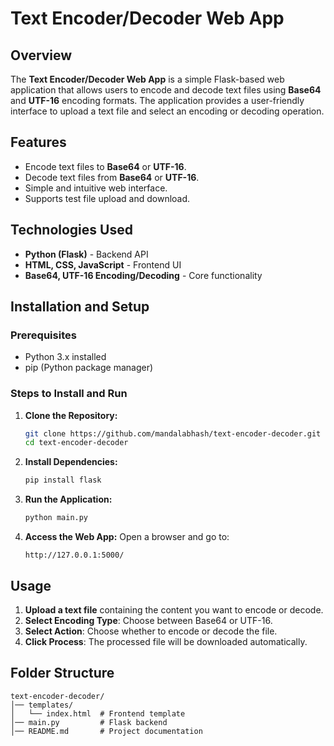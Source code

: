 # Text Encoder/Decoder Web App

## Overview
The **Text Encoder/Decoder Web App** is a simple Flask-based web application that allows users to encode and decode text files using **Base64** and **UTF-16** encoding formats. The application provides a user-friendly interface to upload a text file and select an encoding or decoding operation.

## Features
- Encode text files to **Base64** or **UTF-16**.
- Decode text files from **Base64** or **UTF-16**.
- Simple and intuitive web interface.
- Supports test file upload and download.

## Technologies Used
- **Python (Flask)** - Backend API
- **HTML, CSS, JavaScript** - Frontend UI
- **Base64, UTF-16 Encoding/Decoding** - Core functionality

## Installation and Setup
### Prerequisites
- Python 3.x installed
- pip (Python package manager)

### Steps to Install and Run
1. **Clone the Repository:**
   ```sh
   git clone https://github.com/mandalabhash/text-encoder-decoder.git
   cd text-encoder-decoder
   ```

2. **Install Dependencies:**
   ```sh
   pip install flask
   ```

3. **Run the Application:**
   ```sh
   python main.py
   ```

4. **Access the Web App:**
   Open a browser and go to:
   ```
   http://127.0.0.1:5000/
   ```

## Usage
1. **Upload a text file** containing the content you want to encode or decode.
2. **Select Encoding Type**: Choose between Base64 or UTF-16.
3. **Select Action**: Choose whether to encode or decode the file.
4. **Click Process**: The processed file will be downloaded automatically.

## Folder Structure
```
text-encoder-decoder/
│── templates/
│   └── index.html  # Frontend template
│── main.py         # Flask backend
│── README.md       # Project documentation
```

